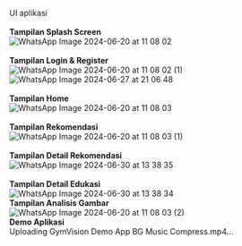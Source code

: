 UI aplikasi
<br>
<br>
**Tampilan Splash Screen**
<br>
![WhatsApp Image 2024-06-20 at 11 08 02](https://github.com/user-attachments/assets/aacbeffa-2edb-4ac3-aac5-9921687dac95)
<br>
<br>
**Tampilan Login & Register**
<br>
![WhatsApp Image 2024-06-20 at 11 08 02 (1)](https://github.com/user-attachments/assets/28758f7e-72c7-489c-823e-361cf168fd5d)
![WhatsApp Image 2024-06-27 at 21 06 48](https://github.com/user-attachments/assets/f6f2338d-0597-40db-b447-9b22df27d557)
<br>
<br>
**Tampilan Home**
<br>
![WhatsApp Image 2024-06-20 at 11 08 03](https://github.com/user-attachments/assets/15c635eb-a212-4e71-9f2a-2c68de893a1a)
<br>
<br>
**Tampilan Rekomendasi**
<br>
![WhatsApp Image 2024-06-20 at 11 08 03 (1)](https://github.com/user-attachments/assets/203e0b24-bc97-423f-90c3-5d904d3cf15c)
<br>
<br>
**Tampilan Detail Rekomendasi**
<br>
![WhatsApp Image 2024-06-30 at 13 38 35](https://github.com/user-attachments/assets/56b12cb8-eaa6-41ce-ade2-9528291f45f1)
<br>
<br>
**Tampilan Detail Edukasi**
<br>
![WhatsApp Image 2024-06-30 at 13 38 34](https://github.com/user-attachments/assets/eed58eaf-96eb-4406-983a-38291c95f85d)
<br>
**Tampilan Analisis Gambar**
<br>
![WhatsApp Image 2024-06-20 at 11 08 03 (2)](https://github.com/user-attachments/assets/067581ab-7205-4c5d-8764-e39bfe531432)
<br>
**Demo Aplikasi**
<br>
Uploading GymVision Demo App BG Music Compress.mp4…
